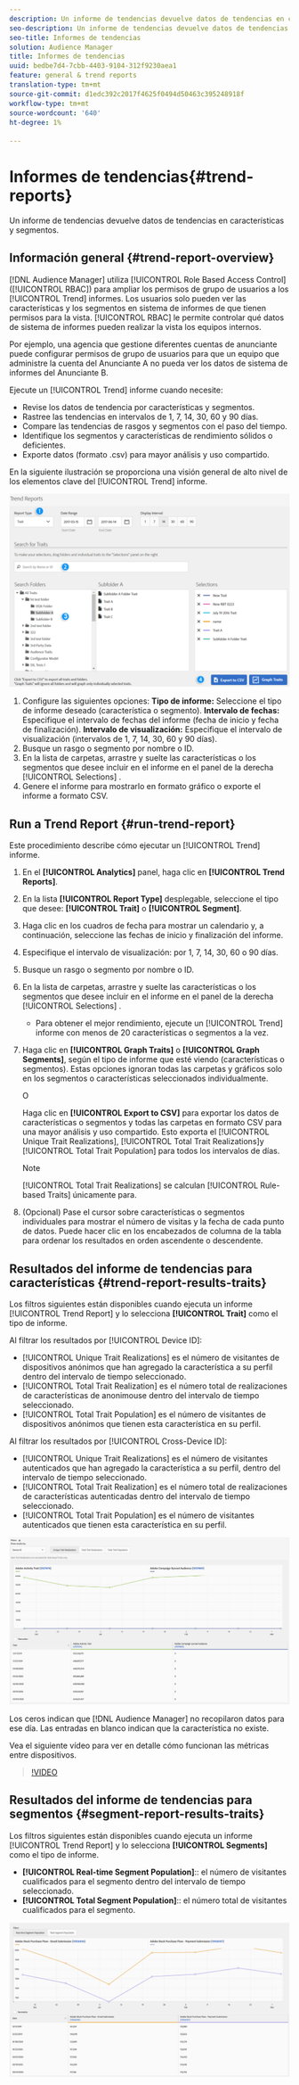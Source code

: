 ```yaml
---
description: Un informe de tendencias devuelve datos de tendencias en características y segmentos.
seo-description: Un informe de tendencias devuelve datos de tendencias en características y segmentos.
seo-title: Informes de tendencias
solution: Audience Manager
title: Informes de tendencias
uuid: bedbe7d4-7cbb-4403-9104-312f9230aea1
feature: general & trend reports
translation-type: tm+mt
source-git-commit: d1edc392c2017f4625f0494d50463c395248918f
workflow-type: tm+mt
source-wordcount: '640'
ht-degree: 1%

---
```



# Informes de tendencias{#trend-reports}

Un informe de tendencias devuelve datos de tendencias en características y segmentos.

## Información general {#trend-report-overview}

<!-- 

c_trend_reports.xml

 -->

[!DNL Audience Manager] utiliza [!UICONTROL Role Based Access Control] ([!UICONTROL RBAC]) para ampliar los permisos de grupo de usuarios a los [!UICONTROL Trend] informes. Los usuarios solo pueden ver las características y los segmentos en sistema de informes de que tienen permisos para la vista. [!UICONTROL RBAC] le permite controlar qué datos de sistema de informes pueden realizar la vista los equipos internos.

Por ejemplo, una agencia que gestione diferentes cuentas de anunciante puede configurar permisos de grupo de usuarios para que un equipo que administre la cuenta del Anunciante A no pueda ver los datos de sistema de informes del Anunciante B.

Ejecute un [!UICONTROL Trend] informe cuando necesite:

* Revise los datos de tendencia por características y segmentos.
* Rastree las tendencias en intervalos de 1, 7, 14, 30, 60 y 90 días.
* Compare las tendencias de rasgos y segmentos con el paso del tiempo.
* Identifique los segmentos y características de rendimiento sólidos o deficientes.
* Exporte datos (formato .csv) para mayor análisis y uso compartido.

En la siguiente ilustración se proporciona una visión general de alto nivel de los elementos clave del [!UICONTROL Trend] informe.

![](assets/trend_reports.png)

1. Configure las siguientes opciones:
   **Tipo de informe:** Seleccione el tipo de informe deseado (característica o segmento).
   **Intervalo de fechas:** Especifique el intervalo de fechas del informe (fecha de inicio y fecha de finalización).
   **Intervalo de visualización:** Especifique el intervalo de visualización (intervalos de 1, 7, 14, 30, 60 y 90 días).
1. Busque un rasgo o segmento por nombre o ID.
1. En la lista de carpetas, arrastre y suelte las características o los segmentos que desee incluir en el informe en el panel de la derecha [!UICONTROL Selections] .
1. Genere el informe para mostrarlo en formato gráfico o exporte el informe a formato CSV.

## Run a Trend Report {#run-trend-report}

Este procedimiento describe cómo ejecutar un [!UICONTROL Trend] informe.

<!-- 

t_working_with_trend_reports.xml

 -->

1. En el **[!UICONTROL Analytics]** panel, haga clic en **[!UICONTROL Trend Reports]**.
1. En la lista **[!UICONTROL Report Type]** desplegable, seleccione el tipo que desee: **[!UICONTROL Trait]** o **[!UICONTROL Segment]**.
1. Haga clic en los cuadros de fecha para mostrar un calendario y, a continuación, seleccione las fechas de inicio y finalización del informe.
1. Especifique el intervalo de visualización: por 1, 7, 14, 30, 60 o 90 días.
1. Busque un rasgo o segmento por nombre o ID.
1. En la lista de carpetas, arrastre y suelte las características o los segmentos que desee incluir en el informe en el panel de la derecha [!UICONTROL Selections] .
   * Para obtener el mejor rendimiento, ejecute un [!UICONTROL Trend] informe con menos de 20 características o segmentos a la vez.
1. Haga clic en **[!UICONTROL Graph Traits]** o **[!UICONTROL Graph Segments]**, según el tipo de informe que esté viendo (características o segmentos). Estas opciones ignoran todas las carpetas y gráficos solo en los segmentos o características seleccionados individualmente.

   O

   Haga clic en **[!UICONTROL Export to CSV]** para exportar los datos de características o segmentos y todas las carpetas en formato CSV para una mayor análisis y uso compartido. Esto exporta el [!UICONTROL Unique Trait Realizations], [!UICONTROL Total Trait Realizations]y [!UICONTROL Total Trait Population] para todos los intervalos de días.

   >[!NOTE]
   >
   >[!UICONTROL Total Trait Realizations] se calculan [!UICONTROL Rule-based Traits] únicamente para.

1. (Opcional) Pase el cursor sobre características o segmentos individuales para mostrar el número de visitas y la fecha de cada punto de datos. Puede hacer clic en los encabezados de columna de la tabla para ordenar los resultados en orden ascendente o descendente.

## Resultados del informe de tendencias para características {#trend-report-results-traits}

Los filtros siguientes están disponibles cuando ejecuta un informe [!UICONTROL Trend Report] y lo selecciona **[!UICONTROL Trait]** como el tipo de informe.

Al filtrar los resultados por [!UICONTROL Device ID]:

* [!UICONTROL Unique Trait Realizations] es el número de visitantes de dispositivos anónimos que han agregado la característica a su perfil dentro del intervalo de tiempo seleccionado.
* [!UICONTROL Total Trait Realization] es el número total de realizaciones de características de anonimouse dentro del intervalo de tiempo seleccionado.
* [!UICONTROL Total Trait Population] es el número de visitantes de dispositivos anónimos que tienen esta característica en su perfil.

Al filtrar los resultados por [!UICONTROL Cross-Device ID]:

* [!UICONTROL Unique Trait Realizations] es el número de visitantes autenticados que han agregado la característica a su perfil, dentro del intervalo de tiempo seleccionado.
* [!UICONTROL Total Trait Realization] es el número total de realizaciones de características autenticadas dentro del intervalo de tiempo seleccionado.
* [!UICONTROL Total Trait Population] es el número de visitantes autenticados que tienen esta característica en su perfil.

![tendr-report-traits](assets/trend-report-traits.png)

Los ceros indican que [!DNL Audience Manager] no recopilaron datos para ese día. Las entradas en blanco indican que la característica no existe.

Vea el siguiente vídeo para ver en detalle cómo funcionan las métricas entre dispositivos.

>[!VIDEO](https://video.tv.adobe.com/v/33445/?quality=12)

## Resultados del informe de tendencias para segmentos {#segment-report-results-traits}

Los filtros siguientes están disponibles cuando ejecuta un informe [!UICONTROL Trend Report] y lo selecciona **[!UICONTROL Segments]** como el tipo de informe.

* **[!UICONTROL Real-time Segment Population]**:: el número de visitantes cualificados para el segmento dentro del intervalo de tiempo seleccionado.
* **[!UICONTROL Total Segment Population]**:: el número total de visitantes cualificados para el segmento.

![tendr-report-segments](assets/trend-report-segments.png)